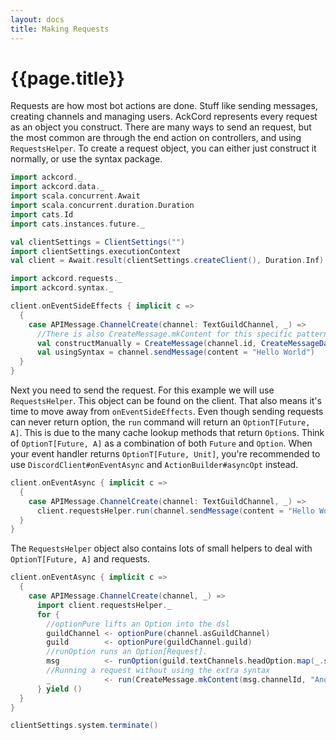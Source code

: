 ```yaml
---
layout: docs
title: Making Requests
---
```


# {{page.title}}
Requests are how most bot actions are done. Stuff like sending messages, 
creating channels and managing users. AckCord represents every request as an
object you construct. There are many ways to send an request, but the most 
common are through the end action on controllers, and using `RequestsHelper`. 
To create a request object, you can either just construct it normally, or use 
the syntax package.
```scala mdoc:invisible
import ackcord._
import ackcord.data._
import scala.concurrent.Await
import scala.concurrent.duration.Duration
import cats.Id
import cats.instances.future._

val clientSettings = ClientSettings("")
import clientSettings.executionContext
val client = Await.result(clientSettings.createClient(), Duration.Inf)
```
```scala mdoc:silent
import ackcord.requests._
import ackcord.syntax._

client.onEventSideEffects { implicit c => 
  {
    case APIMessage.ChannelCreate(channel: TextGuildChannel, _) =>
      //There is also CreateMessage.mkContent for this specific pattern
      val constructManually = CreateMessage(channel.id, CreateMessageData(content = "Hello World"))
      val usingSyntax = channel.sendMessage(content = "Hello World")
  }
}
```

Next you need to send the request. For this example we will use `RequestsHelper`. 
This object can be found on the client. That also means it's time to move away
from `onEventSideEffects`. Even though sending requests can never 
return option, the `run` command will return an `OptionT[Future, A]`. This is 
due to the many cache lookup methods that return `Option`s. Think 
of `OptionT[Future, A]` as a combination of both `Future` and `Option`. 
When your event handler returns `OptionT[Future, Unit]`, you're recommended 
to use `DiscordClient#onEventAsync` and `ActionBuilder#asyncOpt` instead.

```scala mdoc:silent
client.onEventAsync { implicit c => 
  {
    case APIMessage.ChannelCreate(channel: TextGuildChannel, _) =>
      client.requestsHelper.run(channel.sendMessage(content = "Hello World")).map(_ => ())
  }
}
```

The `RequestsHelper` object also contains lots of small helpers to deal with 
`OptionT[Future, A]` and requests.

```scala mdoc:silent
client.onEventAsync { implicit c => 
  {
    case APIMessage.ChannelCreate(channel, _) =>
      import client.requestsHelper._
      for {
        //optionPure lifts an Option into the dsl
        guildChannel <- optionPure(channel.asGuildChannel)
        guild        <- optionPure(guildChannel.guild)
        //runOption runs an Option[Request].
        msg          <- runOption(guild.textChannels.headOption.map(_.sendMessage("FIRST")))
        //Running a request without using the extra syntax
        _            <- run(CreateMessage.mkContent(msg.channelId, "Another message"))
      } yield ()
  }
}
```

```scala mdoc:invisible
clientSettings.system.terminate()
```